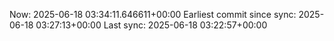 Now: 2025-06-18 03:34:11.646611+00:00 Earliest commit since sync: 2025-06-18 03:27:13+00:00 Last sync: 2025-06-18 03:22:57+00:00
